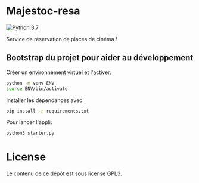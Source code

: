 # Majestoc-resa

[![Python 3.7](https://img.shields.io/badge/python-3.7-blue.svg)](https://www.python.org/downloads/release/python-370/)

Service de réservation de places de cinéma !

## Bootstrap du projet pour aider au développement

Créer un environnement virtuel et l'activer:
````bash
python -m venv ENV
source ENV/bin/activate
````

Installer les dépendances avec:

```bash
pip install -r requirements.txt
```

Pour lancer l'appli:

````bash
python3 starter.py
````

# License
Le contenu de ce dépôt est sous license GPL3.